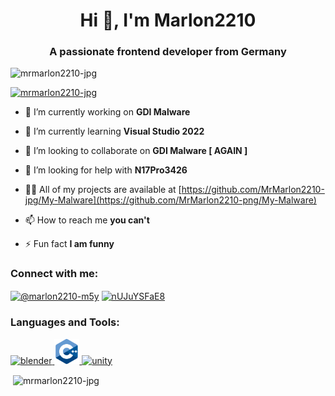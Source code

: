 <h1 align="center">Hi 👋, I'm Marlon2210</h1>
<h3 align="center">A passionate frontend developer from Germany</h3>

<p align="left"> <img src="https://komarev.com/ghpvc/?username=mrmarlon2210-jpg&label=Profile%20views&color=0e75b6&style=flat" alt="mrmarlon2210-jpg" /> </p>

<p align="left"> <a href="https://github.com/ryo-ma/github-profile-trophy"><img src="https://github-profile-trophy.vercel.app/?username=mrmarlon2210-jpg" alt="mrmarlon2210-jpg" /></a> </p>

- 🔭 I’m currently working on **GDI Malware**

- 🌱 I’m currently learning **Visual Studio 2022**

- 👯 I’m looking to collaborate on **GDI Malware [ AGAIN ]**

- 🤝 I’m looking for help with **N17Pro3426**

- 👨‍💻 All of my projects are available at [https://github.com/MrMarlon2210-jpg/My-Malware](https://github.com/MrMarlon2210-png/My-Malware)

- 📫 How to reach me **you can't**

- ⚡ Fun fact **I am funny**

<h3 align="left">Connect with me:</h3>
<p align="left">
<a href="https://www.youtube.com/@marlon2210-m5y" target="blank"><img align="center" src="https://raw.githubusercontent.com/rahuldkjain/github-profile-readme-generator/master/src/images/icons/Social/youtube.svg" alt="@marlon2210-m5y" height="30" width="40" /></a>
<a href="https://discord.gg/nUJuYSFaE8" target="blank"><img align="center" src="https://raw.githubusercontent.com/rahuldkjain/github-profile-readme-generator/master/src/images/icons/Social/discord.svg" alt="nUJuYSFaE8" height="30" width="40" /></a>
</p>

<h3 align="left">Languages and Tools:</h3>
<p align="left"> <a href="https://www.blender.org/" target="_blank" rel="noreferrer"> <img src="https://download.blender.org/branding/community/blender_community_badge_white.svg" alt="blender" width="40" height="40"/> </a> <a href="https://www.w3schools.com/cpp/" target="_blank" rel="noreferrer"> <img src="https://raw.githubusercontent.com/devicons/devicon/master/icons/cplusplus/cplusplus-original.svg" alt="cplusplus" width="40" height="40"/> </a> <a href="https://unity.com/" target="_blank" rel="noreferrer"> <img src="https://www.vectorlogo.zone/logos/unity3d/unity3d-icon.svg" alt="unity" width="40" height="40"/> </a> </p>

<p>&nbsp;<img align="center" src="https://github-readme-stats.vercel.app/api?username=mrmarlon2210-jpg&show_icons=true&locale=en" alt="mrmarlon2210-jpg" /></p>
